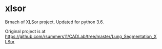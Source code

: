 # xlsor
Brnach of XLSor project. Updated for python 3.6.

Original project is at https://github.com/rsummers11/CADLab/tree/master/Lung_Segmentation_XLSor

